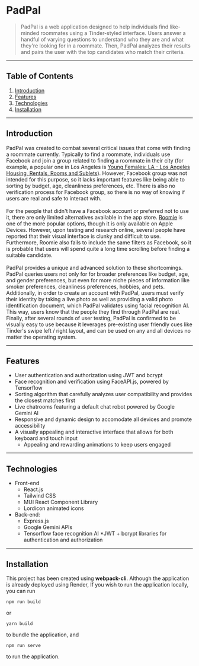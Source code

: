 # PadPal
> PadPal is a web application designed to help individuals find like-minded roommates using a Tinder-styled interface. Users answer a handful of varying questions to understand who they are and what they're looking for in a roommate. Then, PadPal analyzes their results and pairs the user with the top candidates who match their criteria. 

___
## Table of Contents
1. [Introduction](https://github.com/HiyabW/padpal/tree/new?tab=readme-ov-file#introduction)
2. [Features](https://github.com/HiyabW/padpal/tree/new?tab=readme-ov-file#features)
3. [Technologies](https://github.com/HiyabW/padpal/tree/new?tab=readme-ov-file#technologies)
4. [Installation](https://github.com/HiyabW/padpal/tree/new?tab=readme-ov-file#installation)

___
## Introduction
PadPal was created to combat several critical issues that come with finding a roommate currently. Typically to find a roommate, individuals use Facebook and join a group related to finding a roommate in their city (for example, a popular one in Los Angeles is [Young Females: LA - Los Angeles Housing, Rentals, Rooms and Sublets](https://www.facebook.com/groups/375969193143590/)). However, Facebook group was not intended for this purpose, so it lacks important features like being able to sorting by budget, age, cleanliness preferences, etc. There is also no verification process for Facebook group, so there is no way of knowing if users are real and safe to interact with.
<br><br>
For the people that didn't have a Facebook account or preferred not to use it, there are only limited alternatives available in the app store. [Roomie](https://www.theroomieapp.com/) is one of the more popular options, though it is only available on Apple Devices. However, upon testing and research online, several people have reported that their visual interface is clunky and difficult to use. Furthermore, Roomie also fails to include the same filters as Facebook, so it is probable that users will spend quite a long time scrolling before finding a suitable candidate.
<br><br>
PadPal provides a unique and advanced solution to these shortcomings. PadPal queries users not only for for broader preferences like budget, age, and gender preferences, but even for more niche pieces of information like smoker preferences, cleanliness preferences, hobbies, and pets. Additionally, in order to create an account with PadPal, users must verify their identity by taking a live photo as well as providing a valid photo identification document, which PadPal validates using facial recognition AI. This way, users know that the people they find through PadPal are real. Finally, after several rounds of user testing, PadPal is confirmed to be visually easy to use because it leverages pre-existing user friendly cues like Tinder's swipe left / right layout, and can be used on any and all devices no matter the operating system.

___
## Features
* User authentication and authorization using JWT and bcrypt
* Face recognition and verification using FaceAPI.js, powered by Tensorflow
* Sorting algorithm that carefully analyzes user compatibility and provides the closest matches first
* Live chatrooms featuring a default chat robot powered by Google Gemini AI
* Responsive and dynamic design to accomodate all devices and promote accessibility
* A visually appealing and interactive interface that allows for both keyboard and touch input
  * Appealing and rewarding animations to keep users engaged
___
## Technologies
* Front-end
  * React.js
  * Tailwind CSS
  * MUI React Component Library
  * Lordicon animated icons
* Back-end:
  * Express.js
  * Google Gemini APIs
  * Tensorflow face recognition AI
  *JWT + bcrypt libraries for authentication and authorization

___
## Installation

This project has been created using **webpack-cli**. Although the application is already deployed using Render, If you wish to run the application locally, you can run

```
npm run build
```

or

```
yarn build
```

to bundle the application, and 

```
npm run serve
```

to run the application.
